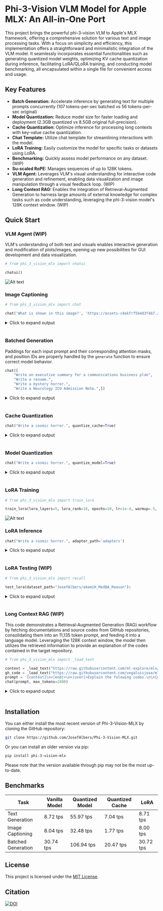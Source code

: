 # Phi-3-Vision VLM Model for Apple MLX: An All-in-One Port

This project brings the powerful phi-3-vision VLM to Apple's MLX framework, offering a comprehensive solution for various text and image processing tasks. With a focus on simplicity and efficiency, this implementation offers a straightforward and minimalistic integration of the VLM model. It seamlessly incorporates essential functionalities such as generating quantized model weights, optimizing KV cache quantization during inference, facilitating LoRA/QLoRA training, and conducting model benchmarking, all encapsulated within a single file for convenient access and usage.

## Key Features

* **Batch Generation:** Accelerate inference by generating text for multiple prompts concurrently (107 tokens-per-sec batched vs 56 tokens-per-sec original)
* **Model Quantization:** Reduce model size for faster loading and deployment (2.3GB quantized vs 8.5GB original full-precision).
* **Cache Quantization:** Optimize inference for processing long contexts with key-value cache quantization.
* **Chat Template:** Utilize chat template for streamlining interactions with the model.
* **LoRA Training:** Easily customize the model for specific tasks or datasets using LoRA.
* **Benchmarking:** Quickly assess model performance on any dataset. (WIP)
* **Su-scaled RoPE:** Manages sequences of up to 128K tokens.
* **VLM Agent:** Leverages VLM's visual understanding for interactive code generation and refinement, enabling data visualization and image manipulation through a visual feedback loop. (WIP)
* **Long Context RAG:** Enables the integration of Retrieval-Augmented Generation to harness large amounts of external knowledge for complex tasks such as code understanding, leveraging the phi-3-vision model's 128K context window. (WIP)

## Quick Start

### **VLM Agent** (WIP)

VLM's understanding of both text and visuals enables interactive generation and modification of plots/images, opening up new possibilities for GUI development and data visualization.

```python
# from phi_3_vision_mlx import chatui

chatui()
```

![Alt text](https://raw.githubusercontent.com/JosefAlbers/Phi-3-Vision-MLX/main/assets/chatui_2.png)

### **Image Captioning**

```python
# from phi_3_vision_mlx import chat

chat('What is shown in this image?', 'https://assets-c4akfrf5b4d3f4b7.z01.azurefd.net/assets/2024/04/BMDataViz_661fb89f3845e.png')
```

<details><summary>Click to expand output</summary><pre>
The image displays a bar chart with percentages on the vertical axis ranging from 0% to 100%, and various statements on the horizontal axis. Each bar represents the percentage of respondents who agree with the corresponding statement. The statements include 'Having clear goals for a meeting', 'Knowing where to find information', 'Having more focus on summarization', 'Understand information I need', 'Having tools to prepare for meetings', and 'Having clear

Prompt: 377.97 tokens-per-sec (3103 tokens / 8.2 sec)
Generation: 8.04 tokens-per-sec (100 tokens / 12.3 sec)
</pre></details><br>

### **Batched Generation**

Paddings for each input prompt and their corresponding attention masks, and position IDs are properly handled by the `generate` function to ensure correct model behavior.

```python
chat([
    "Write an executive summary for a communications business plan",
    "Write a resume.", 
    "Write a mystery horror.",
    "Write a Neurology ICU Admission Note.",])
```

<details><summary>Click to expand output</summary><pre>
< Generated text for prompt #0 >
Title: Communications Business Plan

Executive Summary:

Our communications business plan aims to establish a leading provider of communication solutions for businesses and individuals. We will focus on delivering high-quality, reliable, and cost-effective communication services, including voice, video, and data services. Our services will be tailored to meet the unique needs of our customers, and we will offer a range of packages and plans to suit different budgets and requirements.


< Generated text for prompt #1 >
Title: [Your Name]

Contact Information:

Email: [Your Email]
Phone: [Your Phone]

Objective:

To obtain a position as a [Your Desired Position] in [Your Industry/Company] that utilizes my skills and experience to contribute to the success of the organization.

Education:

[Your Name]
[Your Degree]
[Your Major]
[Your University]
[Year

< Generated text for prompt #2 >
Title: The Haunting of Hillcrest Manor

In the small, sleepy town of Crestwood, nestled at the edge of a dense forest, stood an imposing manor known as Hillcrest Manor. The manor had been abandoned for decades, its once grand facade now crumbling and overgrown with ivy. Whispers of its dark past and the mysterious disappearance of its former inhabitants had become the stuff of local

< Generated text for prompt #3 >
Neurology ICU Admission Note

Patient: John Doe

Date: [Insert Date]

Time: [Insert Time]

Chief Complaint: Severe headache, nausea, and vomiting

History of Present Illness: The patient presented to the emergency department with a severe headache, nausea, and vomiting. The headache was described as a constant, throbbing pain that was worse

Prompt: 134.22 tokens-per-sec (80 tokens / 0.6 sec)
Generation: 30.74 tokens-per-sec (400 tokens / 13.0 sec)
</pre></details><br>

### **Cache Quantization**

```python
chat("Write a cosmic horror.", quantize_cache=True)
```

<details><summary>Click to expand output</summary><pre>
Title: The Echoes of the Void

In the depths of the cosmic abyss, where the stars are but distant memories and the black hole's pull is a relentless force, there exists a realm of unimaginable horror. This is the realm of The Echoes of the Void, a place where the very fabric of reality is distorted and the line between the living and the dead is blurred.

The Echo

Prompt: 45.88 tokens-per-sec (14 tokens / 0.3 sec)
Generation: 6.82 tokens-per-sec (100 tokens / 14.5 sec)
</pre></details><br>

### **Model Quantization**

```python
chat("Write a cosmic horror.", quantize_model=True)
```

<details><summary>Click to expand output</summary><pre>
Title: The Eye of the Void

The night was dark and cold, and the stars shone brightly in the sky above. The wind howled through the trees, carrying with it the scent of death and decay.

In the heart of the forest, a lone figure stood, staring into the abyss. His name was John, and he had been drawn to this place by a mysterious force that he could not explain.

As he stood there

Prompt: 149.99 tokens-per-sec (14 tokens / 0.1 sec)
Generation: 53.36 tokens-per-sec (100 tokens / 1.9 sec)
</pre></details><br>

### **LoRA Training**

```python
# from phi_3_vision_mlx import train_lora

train_lora(lora_layers=5, lora_rank=16, epochs=10, lr=1e-4, warmup=.5, mask_ratios=[.0], adapter_path='adapters', dataset_path = "JosefAlbers/akemiH_MedQA_Reason")
```

![Alt text](https://raw.githubusercontent.com/JosefAlbers/Phi-3-Vision-MLX/main/assets/train_log.png)

### **LoRA Inference**

```python
chat("Write a cosmic horror.", adapter_path='adapters')
```

<details><summary>Click to expand output</summary><pre>
Title: The Echoes of the Void

In the depths of the cosmic abyss, where the stars are but distant memories and the black hole's pull is a relentless force, there exists a realm of unimaginable horror. This is the realm of The Echoes of the Void, a place where the very fabric of reality is distorted and the line between life and death is blurred.

The Echoes of

Prompt: 36.87 tokens-per-sec (14 tokens / 0.4 sec)
Generation: 8.56 tokens-per-sec (100 tokens / 11.6 sec)
</pre></details><br>

### **LoRA Testing** (WIP)

```python
# from phi_3_vision_mlx import recall

test_lora(dataset_path="JosefAlbers/akemiH_MedQA_Reason"):
```

<details><summary>Click to expand output</summary><pre>
Question: A 23-year-old pregnant woman at 22 weeks gestation presents with burning upon urination. She states it started 1 day ago and has been worsening despite drinking more water and taking cranberry extract. She otherwise feels well and is followed by a doctor for her pregnancy. Her temperature is 97.7°F (36.5°C), blood pressure is 122/77 mmHg, pulse is 80/min, respirations are 19/min, and oxygen saturation is 98% on room air. Physical exam is notable for an absence of costovertebral angle tenderness and a gravid uterus. Which of the following is the best treatment for this patient?
- Taught: Nitrofurantoin is the best treatment for a pregnant patient with a likely urinary tract infection, due to its efficacy and safety profile during pregnancy.
- Recall: Nitrofurantoin is the best treatment for a pregnant patient with a likely urinary tract infection, due to its efficacy
- Answer: E
- Attenmpt: E
- Correct: True
Question: A 3-month-old baby died suddenly at night while asleep. His mother noticed that he had died only after she awoke in the morning. No cause of death was determined based on the autopsy. Which of the following precautions could have prevented the death of the baby?
- Taught: Placing infants in a supine position on a firm mattress during sleep is recommended to reduce the risk of sudden infant death syndrome (SIDS).
- Recall: Placing infants in a supine position on a firm mattress during sleep is recommended to reduce the risk of sudden infant death syndrome (
- Answer: A
- Attenmpt: A
- Correct: True
Question: A mother brings her 3-week-old infant to the pediatrician's office because she is concerned about his feeding habits. He was born without complications and has not had any medical problems up until this time. However, for the past 4 days, he has been fussy, is regurgitating all of his feeds, and his vomit is yellow in color. On physical exam, the child's abdomen is minimally distended but no other abnormalities are appreciated. Which of the following embryologic errors could account for this presentation?
- Taught: The infant's symptoms of non-bilious vomiting, abdominal distension, and palpable "olive" mass suggest pyloric stenosis, caused by abnormal hypertrophy of the pyloric sphincter muscle.
- Recall: The infant's symptoms of non-bilious vomiting, abdominal distension, and palpable "olive" mass
- Answer: A
- Attenmpt: A
- Correct: True
Question: A pulmonary autopsy specimen from a 58-year-old woman who died of acute hypoxic respiratory failure was examined. She had recently undergone surgery for a fractured femur 3 months ago. Initial hospital course was uncomplicated, and she was discharged to a rehab facility in good health. Shortly after discharge home from rehab, she developed sudden shortness of breath and had cardiac arrest. Resuscitation was unsuccessful. On histological examination of lung tissue, fibrous connective tissue around the lumen of the pulmonary artery is observed. Which of the following is the most likely pathogenesis for the present findings?
- Taught: The sudden death of a postoperative patient with a history of immobilization is most likely due to a thromboembolism, evidenced by fibrous tissue around the pulmonary artery lumen on histological examination.
- Recall: The sudden death of a postoperative patient with a history of immobilization is most likely due to a thromboembolism, ev
- Answer: A
- Attenmpt: C
- Correct: False
Question: A 20-year-old woman presents with menorrhagia for the past several years. She says that her menses “have always been heavy”, and she has experienced easy bruising for as long as she can remember. Family history is significant for her mother, who had similar problems with bruising easily. The patient's vital signs include: heart rate 98/min, respiratory rate 14/min, temperature 36.1°C (96.9°F), and blood pressure 110/87 mm Hg. Physical examination is unremarkable. Laboratory tests show the following: platelet count 200,000/mm3, PT 12 seconds, and PTT 43 seconds. Which of the following is the most likely cause of this patient’s symptoms?
- Taught: The patient's symptoms of menorrhagia and easy bruising, along with a prolonged PTT and normal platelet count, are indicative of Von Willebrand disease, an autosomal inherited bleeding disorder.
- Recall: The patient's symptoms of menorrhagia and easy bruising, along with a prolonged PTT and normal platelet count, are
- Answer: E
- Attenmpt: B
- Correct: False
Question: A 40-year-old zookeeper presents to the emergency department complaining of severe abdominal pain that radiates to her back, and nausea. The pain started 2 days ago and slowly increased until she could not tolerate it any longer. Past medical history is significant for hypertension and hypothyroidism. Additionally, she reports that she was recently stung by one of the zoo’s smaller scorpions, but did not seek medical treatment. She takes aspirin, levothyroxine, oral contraceptive pills, and a multivitamin daily. Family history is noncontributory. Today, her blood pressure is 108/58 mm Hg, heart rate is 99/min, respiratory rate is 21/min, and temperature is 37.0°C (98.6°F). On physical exam, she is a well-developed, obese female that looks unwell. Her heart has a regular rate and rhythm. Radial pulses are weak but symmetric. Her lungs are clear to auscultation bilaterally. Her lateral left ankle is swollen, erythematous, and painful to palpate. An abdominal CT is consistent with acute pancreatitis. Which of the following is the most likely etiology for this patient’s disease?
- Taught: The zookeeper's acute pancreatitis is most likely caused by the venom from a scorpion sting, which contains pancreatic toxins leading to inflammation.
- Recall: The zookeeper's acute pancreatitis is most likely caused by the venom from a scorpion sting, which contains pan
- Answer: C
- Attenmpt: B
- Correct: False
Question: A 25-year-old primigravida presents to her physician for a routine prenatal visit. She is at 34 weeks gestation, as confirmed by an ultrasound examination. She has no complaints, but notes that the new shoes she bought 2 weeks ago do not fit anymore. The course of her pregnancy has been uneventful and she has been compliant with the recommended prenatal care. Her medical history is unremarkable. She has a 15-pound weight gain since the last visit 3 weeks ago. Her vital signs are as follows: blood pressure, 148/90 mm Hg; heart rate, 88/min; respiratory rate, 16/min; and temperature, 36.6℃ (97.9℉). The blood pressure on repeat assessment 4 hours later is 151/90 mm Hg. The fetal heart rate is 151/min. The physical examination is significant for 2+ pitting edema of the lower extremity. Which of the following tests o should confirm the probable condition of this patient?
- Taught: A 24-hour urine protein test is the appropriate test to confirm the diagnosis of preeclampsia in this patient.
- Recall: A 24-hour urine protein test is the appropriate test to confirm the diagnosis of preeclampsia in this patient.<|end|>
- Answer: E
- Attenmpt: E
- Correct: True
Question: A 3900-g (8.6-lb) male infant is delivered at 39 weeks' gestation via spontaneous vaginal delivery. Pregnancy and delivery were uncomplicated but a prenatal ultrasound at 20 weeks showed a defect in the pleuroperitoneal membrane. Further evaluation of this patient is most likely to show which of the following findings?
- Taught: A defect in the pleuroperitoneal membrane detected prenatally is indicative of congenital diaphragmatic hernia, where abdominal organs herniate into the thoracic cavity, potentially causing pulmonary hypoplasia.
- Recall: A defect in the pleuroperitoneal membrane detected prenatally is indicative of congenital diaphragmatic h
- Answer: A
- Attenmpt: A
- Correct: True
Question: A 62-year-old woman presents for a regular check-up. She complains of lightheadedness and palpitations which occur episodically. Past medical history is significant for a myocardial infarction 6 months ago and NYHA class II chronic heart failure. She also was diagnosed with grade I arterial hypertension 4 years ago. Current medications are aspirin 81 mg, atorvastatin 10 mg, enalapril 10 mg, and metoprolol 200 mg daily. Her vital signs are a blood pressure of 135/90 mm Hg, a heart rate of 125/min, a respiratory rate of 14/min, and a temperature of 36.5°C (97.7°F). Cardiopulmonary examination is significant for irregular heart rhythm and decreased S1 intensity. ECG is obtained and is shown in the picture (see image). Echocardiography shows a left ventricular ejection fraction of 39%. Which of the following drugs is the best choice for rate control in this patient?
- Taught: Digoxin is the best choice for rate control in a patient with atrial fibrillation, a history of myocardial infarction, and reduced ejection fraction, especially when maximized on beta-blocker therapy.
- Recall: Digoxin is the best choice for rate control in a patient with atrial fibrillation, a history of myocardial infar
- Answer: E
- Attenmpt: B
- Correct: False
Question: A 35-year-old male presents to his primary care physician with complaints of seasonal allergies. He has been using intranasal vasoconstrictors several times per day for several weeks. What is a likely sequela of the chronic use of topical nasal decongestants?
- Taught: Chronic use of topical nasal decongestants can lead to persistent congestion due to rhinitis medicamentosa.
- Recall: Chronic use of topical nasal decongestants can lead to persistent congestion due to rhinitis medicamentosa.<|end|><|endoftext|>
- Answer: E
- Attenmpt: E
- Correct: True
---
Final Score: 0.6(6/10)
13.16s user 10.00s system 40% cpu 57.670 total
</pre></details><br>

### **Long Context RAG** (WIP)

This code demonstrates a Retrieval-Augmented Generation (RAG) workflow by fetching documentations and source codes from GitHub repositories, consolidating them into an 11,135 token prompt, and feeding it into a language model. Leveraging the 128K context window, the model then utilizes the retrieved information to provide an explanation of the codes contained in the target repository.

```python
# from phi_3_vision_mlx import _load_text

context = _load_text("https://raw.githubusercontent.com/ml-explore/mlx/main/docs/src", ["index.rst", "usage/quick_start.rst", "examples/mlp.rst", "examples/llama-inference.rst"])
gh_code = _load_text("https://raw.githubusercontent.com/vegaluisjose/mlx-rag/main", ["model.py", "vdb.py",], True)
prompt = '{context}\n<|end|>\n<|user|>Explain the folowing codes.\n\n{gh_code}\n'.format(context=context, gh_code=gh_code)
chat(prompt, max_tokens=1000)
```

<details><summary>Click to expand output</summary><pre>
The provided code is a Python implementation of a vector database (VDB) using the MLX framework. The VDB is designed to store and retrieve text data in a vectorized format, allowing for efficient similarity search and retrieval. The code includes several classes and functions to handle the various aspects of the VDB, such as loading and saving the model, ingesting text data, querying the database, and saving the database to disk.

The `Model` class is the main class that handles the vector database operations. It loads the model from a pre-trained embedding model and initializes the necessary components, such as the embeddings and the encoder. The `run` method is used to run the model on a given input text and returns the embeddings. The `savez` method is used to save the model to disk.

The `BertEmbeddings` class is a subclass of `nn.Module` that represents the BERT embeddings used for the VDB. It includes methods for initializing the embeddings and computing the embeddings for a given input text.

The `Bert` class is another subclass of `nn.Module` that represents the BERT model used for the VDB. It includes methods for running the model on a given input text and returning the embeddings.

The `Model` class is a wrapper class that uses the `Bert` class to create a vector database. It loads the model from a pre-trained embedding model and initializes the necessary components. The `ingest` method is used to ingest text data into the VDB. The `query` method is used to query the VDB for similar text based on a given input text.

The `VectorDB` class is a wrapper class that uses the `Model` class to create a vector database. It loads the model from a pre-trained embedding model and initializes the necessary components. The `ingest` method is used to ingest text data into the VDB. The `savez` method is used to save the VDB to disk.


Prompt: 284.76 tokens-per-sec (11135 tokens / 39.1 sec)
Generation: 6.22 tokens-per-sec (444 tokens / 71.2 sec)
</pre></details><br>

## Installation

You can either install the most recent version of Phi-3-Vision-MLX by cloning the GitHub repository:

```bash
git clone https://github.com/JosefAlbers/Phi-3-Vision-MLX.git
```

Or you can install an older version via pip:

```bash
pip install phi-3-vision-mlx
```

Please note that the version available through pip may not be the most up-to-date.

## Benchmarks

| Task                  | Vanilla Model | Quantized Model | Quantized Cache | LoRA        |
|-----------------------|---------------|-----------------|-----------------|-------------|
| Text Generation       |  8.72 tps     |  55.97 tps       |  7.04 tps      |  8.71 tps   |
| Image Captioning      |  8.04 tps     |  32.48 tps       |  1.77 tps      |  8.00 tps   |
| Batched Generation    | 30.74 tps     | 106.94 tps       | 20.47 tps      | 30.72 tps   |

## License

This project is licensed under the [MIT License](LICENSE).

## Citation

<a href="https://zenodo.org/doi/10.5281/zenodo.11403221"><img src="https://zenodo.org/badge/806709541.svg" alt="DOI"></a>